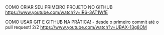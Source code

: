 COMO CRIAR SEU PRIMEIRO PROJETO NO GITHUB
https://www.youtube.com/watch?v=iR6-3AT1WfE


COMO USAR GIT E GITHUB NA PRÁTICA! - desde o primeiro commit até o pull request! 2/2
https://www.youtube.com/watch?v=UBAX-13g8OM
